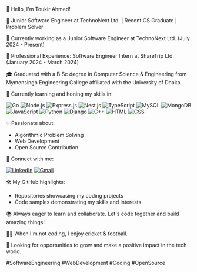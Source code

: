 👋 Hello, I'm Toukir Ahmed! 

🚀 Junior Software Engineer at TechnoNext Ltd. | Recent CS Graduate | Problem Solver 

💼 Currently working as a Junior Software Engineer at TechnoNext Ltd. (July 2024 - Present) 

🌟 Professional Experience: Software Engineer Intern at ShareTrip Ltd. (January 2024 - March 2024) 

🎓 Graduated with a B.Sc degree in Computer Science & Engineering from Mymensingh Engineering College affiliated with the University of Dhaka. 

🌱 Currently learning and honing my skills in: 

![Go](https://img.shields.io/badge/-Go-00ADD8?style=for-the-badge&logo=Go&logoColor=white) ![Node.js](https://img.shields.io/badge/-Node.js-339933?style=for-the-badge&logo=Node.js&logoColor=white) ![Express.js](https://img.shields.io/badge/-Express.js-000000?style=for-the-badge&logo=Express&logoColor=white) ![Nest.js](https://img.shields.io/badge/-Nest.js-E0234E?style=for-the-badge&logo=NestJS&logoColor=white) ![TypeScript](https://img.shields.io/badge/-TypeScript-3178C6?style=for-the-badge&logo=TypeScript&logoColor=white) ![MySQL](https://img.shields.io/badge/-MySQL-4479A1?style=for-the-badge&logo=MySQL&logoColor=white) ![MongoDB](https://img.shields.io/badge/-MongoDB-47A248?style=for-the-badge&logo=MongoDB&logoColor=white) ![JavaScript](https://img.shields.io/badge/-JavaScript-F7DF1E?style=for-the-badge&logo=JavaScript&logoColor=white) ![Python](https://img.shields.io/badge/-Python-3776AB?style=for-the-badge&logo=Python&logoColor=white) ![Django](https://img.shields.io/badge/-Django-092E20?style=for-the-badge&logo=Django&logoColor=white) ![C++](https://img.shields.io/badge/-C++-00599C?style=for-the-badge&logo=C%2B%2B&logoColor=white) ![HTML](https://img.shields.io/badge/-HTML-E34F26?style=for-the-badge&logo=HTML5&logoColor=white) ![CSS](https://img.shields.io/badge/-CSS-1572B6?style=for-the-badge&logo=CSS3&logoColor=white) 

💡 Passionate about: 
- Algorithmic Problem Solving
- Web Development
- Open Source Contribution 

🔗 Connect with me: 

[![LinkedIn](https://img.shields.io/badge/-LinkedIn-0077B5?style=for-the-badge&logo=LinkedIn&logoColor=white)](https://www.linkedin.com/in/toukirahmed769/) [![Gmail](https://img.shields.io/badge/-Gmail-D14836?style=for-the-badge&logo=Gmail&logoColor=white)](mailto:ahmedtoukir99@gmail.com) 

🛠️ My GitHub highlights: 
- Repositories showcasing my coding projects
- Code samples demonstrating my skills and interests 

📚 Always eager to learn and collaborate. Let's code together and build amazing things! 

🚴‍♂️ When I'm not coding, I enjoy cricket & football. 

📌 Looking for opportunities to grow and make a positive impact in the tech world. 

#SoftwareEngineering #WebDevelopment #Coding #OpenSource
